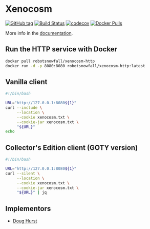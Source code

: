 # Xenocosm

[![GitHub tag](https://img.shields.io/github/tag/robotsnowfall/xenocosm.svg)](https://github.com/robotsnowfall/xenocosm/tags)
[![Build Status](https://travis-ci.org/robotsnowfall/xenocosm.svg?branch=master)](https://travis-ci.org/robotsnowfall/xenocosm)
[![codecov](https://codecov.io/gh/robotsnowfall/xenocosm/branch/master/graph/badge.svg)](https://codecov.io/gh/robotsnowfall/xenocosm)
[![Docker Pulls](https://img.shields.io/docker/pulls/robotsnowfall/xenocosm-http.svg)](https://hub.docker.com/r/robotsnowfall/xenocosm-http)

More info in the [documentation](https://robotsnowfall.github.io/xenocosm/).

## Run the HTTP service with Docker

```bash
docker pull robotsnowfall/xenocosm-http
docker run -d -p 8080:8080 robotsnowfall/xenocosm-http:latest
```

## Vanilla client

```bash
#!/bin/bash

URL="http://127.0.0.1:8080${1}"
curl --include \
     --location \
     --cookie xenocosm.txt \
     --cookie-jar xenocosm.txt \
     "${URL}"
echo
```

## Collector's Edition client (GOTY version)

```bash
#!/bin/bash

URL="http://127.0.0.1:8080${1}"
curl --silent \
     --location \
     --cookie xenocosm.txt \
     --cookie-jar xenocosm.txt \
     "${URL}" | jq
```

## Implementors

* [Doug Hurst](https://github.com/robotsnowfall)
